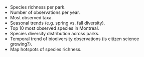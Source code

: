 

- Species richness per park.
- Number of observations per year.
- Most observed taxa.
- Seasonal trends (e.g. spring vs. fall diversity).
- Top 10 most observed species in Montreal.
- Species diversity distribution across parks.
- Temporal trend of biodiversity observations (is citizen science growing?).
- Map hotspots of species richness.

  